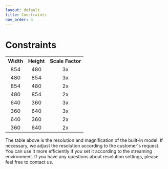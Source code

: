 ```yaml
---
layout: default
title: Constraints
nav_order: 4
---
```


# Constraints
<table>
  <tr>
    <th style="text-align:center">Width</th>
    <th style="text-align:center">Height</th>
    <th style="text-align:center">Scale Factor</th>
  </tr>
  <tr>
    <td style="text-align:center">854</td>
    <td style="text-align:center">480</td>
    <td style="text-align:center">3x</td>
  </tr>
  <tr>
    <td style="text-align:center">480</td>
    <td style="text-align:center">854</td>
    <td style="text-align:center">3x</td>
  </tr>
  <tr>
    <td style="text-align:center">854</td>
    <td style="text-align:center">480</td>
    <td style="text-align:center">2x</td>
  </tr>
  <tr>
    <td style="text-align:center">480</td>
    <td style="text-align:center">854</td>
    <td style="text-align:center">2x</td>
  </tr>
  <tr>
    <td style="text-align:center">640</td>
    <td style="text-align:center">360</td>
    <td style="text-align:center">3x</td>
  </tr>
  <tr>
    <td style="text-align:center">360</td>
    <td style="text-align:center">640</td>
    <td style="text-align:center">3x</td>
  </tr>
  <tr>
    <td style="text-align:center">640</td>
    <td style="text-align:center">360</td>
    <td style="text-align:center">2x</td>
  </tr>
  <tr>
    <td style="text-align:center">360</td>
    <td style="text-align:center">640</td>
    <td style="text-align:center">2x</td>
  </tr>
</table>
The table above is the resolution and magnification of the built-in model. If necessary, we adjust the resolution according to the customer's request. You can use it more efficiently if you set it according to the streaming environment. If you have any questions about resolution settings, please feel free to contact us.